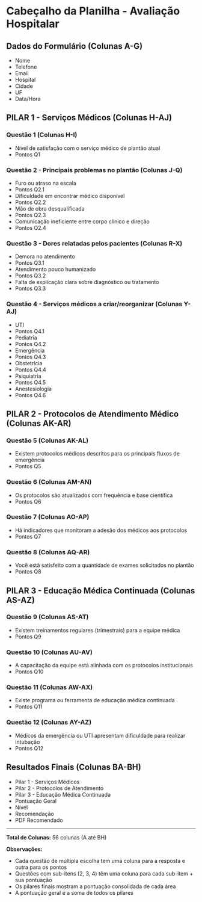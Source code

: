 # Cabeçalho da Planilha - Avaliação Hospitalar

## Dados do Formulário (Colunas A-G)
- Nome
- Telefone  
- Email
- Hospital
- Cidade
- UF
- Data/Hora

## PILAR 1 - Serviços Médicos (Colunas H-AJ)

### Questão 1 (Colunas H-I)
- Nível de satisfação com o serviço médico de plantão atual
- Pontos Q1

### Questão 2 - Principais problemas no plantão (Colunas J-Q)
- Furo ou atraso na escala
- Pontos Q2.1
- Dificuldade em encontrar médico disponível  
- Pontos Q2.2
- Mão de obra desqualificada
- Pontos Q2.3
- Comunicação ineficiente entre corpo clínico e direção
- Pontos Q2.4

### Questão 3 - Dores relatadas pelos pacientes (Colunas R-X)
- Demora no atendimento
- Pontos Q3.1
- Atendimento pouco humanizado
- Pontos Q3.2
- Falta de explicação clara sobre diagnóstico ou tratamento
- Pontos Q3.3

### Questão 4 - Serviços médicos a criar/reorganizar (Colunas Y-AJ)
- UTI
- Pontos Q4.1
- Pediatria
- Pontos Q4.2
- Emergência
- Pontos Q4.3
- Obstetrícia
- Pontos Q4.4
- Psiquiatria
- Pontos Q4.5
- Anestesiologia
- Pontos Q4.6

## PILAR 2 - Protocolos de Atendimento Médico (Colunas AK-AR)

### Questão 5 (Colunas AK-AL)
- Existem protocolos médicos descritos para os principais fluxos de emergência
- Pontos Q5

### Questão 6 (Colunas AM-AN)
- Os protocolos são atualizados com frequência e base científica
- Pontos Q6

### Questão 7 (Colunas AO-AP)
- Há indicadores que monitoram a adesão dos médicos aos protocolos
- Pontos Q7

### Questão 8 (Colunas AQ-AR)
- Você está satisfeito com a quantidade de exames solicitados no plantão
- Pontos Q8

## PILAR 3 - Educação Médica Continuada (Colunas AS-AZ)

### Questão 9 (Colunas AS-AT)
- Existem treinamentos regulares (trimestrais) para a equipe médica
- Pontos Q9

### Questão 10 (Colunas AU-AV)
- A capacitação da equipe está alinhada com os protocolos institucionais
- Pontos Q10

### Questão 11 (Colunas AW-AX)
- Existe programa ou ferramenta de educação médica continuada
- Pontos Q11

### Questão 12 (Colunas AY-AZ)
- Médicos da emergência ou UTI apresentam dificuldade para realizar intubação
- Pontos Q12

## Resultados Finais (Colunas BA-BH)
- Pilar 1 - Serviços Médicos
- Pilar 2 - Protocolos de Atendimento
- Pilar 3 - Educação Médica Continuada
- Pontuação Geral
- Nível
- Recomendação
- PDF Recomendado

---

**Total de Colunas:** 56 colunas (A até BH)

**Observações:**
- Cada questão de múltipla escolha tem uma coluna para a resposta e outra para os pontos
- Questões com sub-itens (2, 3, 4) têm uma coluna para cada sub-item + sua pontuação
- Os pilares finais mostram a pontuação consolidada de cada área
- A pontuação geral é a soma de todos os pilares
